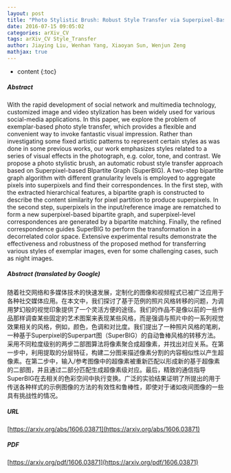 ```yaml
---
layout: post
title: "Photo Stylistic Brush: Robust Style Transfer via Superpixel-Based Bipartite Graph"
date: 2016-07-15 09:05:02
categories: arXiv_CV
tags: arXiv_CV Style_Transfer
author: Jiaying Liu, Wenhan Yang, Xiaoyan Sun, Wenjun Zeng
mathjax: true
---
```


* content
{:toc}

##### Abstract
With the rapid development of social network and multimedia technology, customized image and video stylization has been widely used for various social-media applications. In this paper, we explore the problem of exemplar-based photo style transfer, which provides a flexible and convenient way to invoke fantastic visual impression. Rather than investigating some fixed artistic patterns to represent certain styles as was done in some previous works, our work emphasizes styles related to a series of visual effects in the photograph, e.g. color, tone, and contrast. We propose a photo stylistic brush, an automatic robust style transfer approach based on Superpixel-based BIpartite Graph (SuperBIG). A two-step bipartite graph algorithm with different granularity levels is employed to aggregate pixels into superpixels and find their correspondences. In the first step, with the extracted hierarchical features, a bipartite graph is constructed to describe the content similarity for pixel partition to produce superpixels. In the second step, superpixels in the input/reference image are rematched to form a new superpixel-based bipartite graph, and superpixel-level correspondences are generated by a bipartite matching. Finally, the refined correspondence guides SuperBIG to perform the transformation in a decorrelated color space. Extensive experimental results demonstrate the effectiveness and robustness of the proposed method for transferring various styles of exemplar images, even for some challenging cases, such as night images.

##### Abstract (translated by Google)
随着社交网络和多媒体技术的快速发展，定制化的图像和视频程式已被广泛应用于各种社交媒体应用。在本文中，我们探讨了基于范例的照片风格转移的问题，为调用梦幻般的视觉印象提供了一个灵活方便的途径。我们的作品不是像以前的一些作品那样调查某些固定的艺术图案来表现某些风格，而是强调与照片中的一系列视觉效果相关的风格，例如，颜色，色调和对比度。我们提出了一种照片风格的笔刷，一种基于Superpixel的Superpart图（SuperBIG）的自动鲁棒风格的转移方法。采用不同粒度级别的两步二部图算法将像素聚合成超像素，并找出对应关系。在第一步中，利用提取的分层特征，构建二分图来描述像素分割的内容相似性以产生超像素。在第二步中，输入/参考图像中的超像素被重新匹配以形成新的基于超像素的二部图，并且通过二部分匹配生成超像素级对应。最后，精致的通信指导SuperBIG在去相关的色彩空间中执行变换。广泛的实验结果证明了所提出的用于传送各种样式的示例图像的方法的有效性和鲁棒性，即使对于诸如夜间图像的一些具有挑战性的情况。

##### URL
[https://arxiv.org/abs/1606.03871](https://arxiv.org/abs/1606.03871)

##### PDF
[https://arxiv.org/pdf/1606.03871](https://arxiv.org/pdf/1606.03871)

